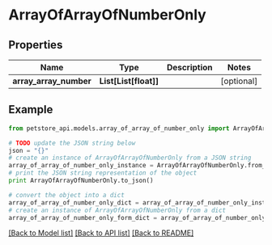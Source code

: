 # ArrayOfArrayOfNumberOnly


## Properties
Name | Type | Description | Notes
------------ | ------------- | ------------- | -------------
**array_array_number** | **List[List[float]]** |  | [optional] 

## Example

```python
from petstore_api.models.array_of_array_of_number_only import ArrayOfArrayOfNumberOnly

# TODO update the JSON string below
json = "{}"
# create an instance of ArrayOfArrayOfNumberOnly from a JSON string
array_of_array_of_number_only_instance = ArrayOfArrayOfNumberOnly.from_json(json)
# print the JSON string representation of the object
print ArrayOfArrayOfNumberOnly.to_json()

# convert the object into a dict
array_of_array_of_number_only_dict = array_of_array_of_number_only_instance.to_dict()
# create an instance of ArrayOfArrayOfNumberOnly from a dict
array_of_array_of_number_only_form_dict = array_of_array_of_number_only.from_dict(array_of_array_of_number_only_dict)
```
[[Back to Model list]](../README.md#documentation-for-models) [[Back to API list]](../README.md#documentation-for-api-endpoints) [[Back to README]](../README.md)


